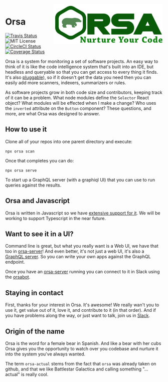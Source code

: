 <img src="/assets/logo.png" align="right" width="350" />

# Orsa

<a href="https://travis-ci.org/orsa-actual/orsa"><img alt="Travis Status" src="https://img.shields.io/travis/orsa-actual/orsa/master.svg?label=travis"></a>
<img alt="MIT License" src="https://img.shields.io/packagist/l/doctrine/orm.svg">
<a href="https://circleci.com/gh/orsa-actual/orsa"><img alt="CircleCI Status" src="https://img.shields.io/circleci/project/github/orsa-actual/orsa/master.svg?label=circle"></a>
<a href="https://codecov.io/github/orsa-actual/orsa"><img alt="Coverage Status" src="https://img.shields.io/codecov/c/github/orsa-actual/orsa/master.svg"></a>

Orsa is a system for monitoring a set of software projects. An easy way to think of it is like the code intelligence system that's built into an IDE, but headless and queryable so that you can get access to every thing it finds. It's also [pluggable](https://github.com/orsa-actual/orsa/blob/master/docs/plugins.md)), so if it doesn't get the data you need then you can easily add more scanners, indexers, summarizers or rules.

As software projects grow in both code size and contributors, keeping track of it can be a problem. What node modules define the `Selector` React object? What modules will be effected when I make a change? Who uses the `inverted` attribute on the `Button` component? These questions, and more, are what Orsa was designed to answer.

## How to use it

Clone all of your repos into one parent directory and execute:

```
npx orsa scan
```

Once that completes you can do:

```
npx orsa serve
```

To start up a GraphQL server (with a graphiql UI) that you can use to run queries against the results.

## Orsa and Javascript

Orsa is written in Javascript so we have [extensive support for it](https://github.com/orsa-actual/orsa/blob/master/docs/javascript.md). We will be working to support Typescript in the near future.

## Want to see it in a UI?

Command line is great, but what you really want is a Web UI, we have that too in [orsa-server](https://github.com/orsa-actual/orsa-server)! And even better, it's not just a web UI, it's also a [GraphQL server](http://graphql.org/). So you can write your own apps against the GraphQL endpoint.

Once you have an [orsa-server](https://github.com/orsa-actual/orsa-server) running you can connect to it in Slack using the [orsabot](https://github.com/orsa-actual/orsabot).

## Staying in contact

First, thanks for your interest in Orsa. It's awesome! We really wan't you to use it, get value out of it, love it, and contribute to it (in that order). And if you have problems along the way, or just want to talk, join us in [Slack](https://orsa-actual.slack.com).

## Origin of the name

Orsa is the word for a female bear in Spanish. And like a bear with her cubs Orsa gives you the opportunity to watch over you codebase and nurture it into the system you've always wanted.

The term `orsa-actual` stems from the fact that `orsa` was already taken on github, and that we like Battlestar Galactica and calling something "... actual" is really cool.
